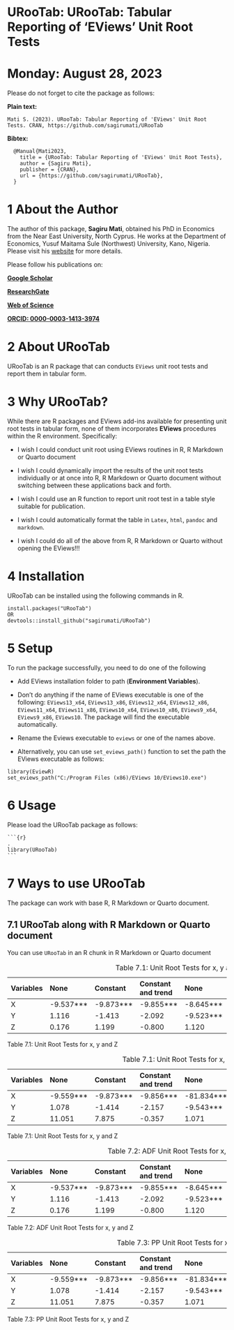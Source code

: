 # URooTab: URooTab: Tabular Reporting of ‘EViews’ Unit Root Tests

# Monday: August 28, 2023

<!-- <img src="inst/figures/URooTab.png" align="right" width="120" /> -->

<!-- badges: start -->
<!-- [![CRAN_Status_Badge](https://www.r-pkg.org/badges/version/URooTab)](https://cran.r-project.org/package=URooTab) -->
<!-- [![CRAN_Status_Badge](https://cranlogs.r-pkg.org/badges/grand-total/URooTab?color=49C31B)](https://cranlogs.r-pkg.org/badges/grand-total/URooTab?color=49C31B) -->
<!-- [![](https://cranlogs.r-pkg.org/badges/URooTab?color=49C31B)](https://cranlogs.r-pkg.org/badges/URooTab?color=49C31B) -->
<!-- [![R-CMD-check](https://github.com/sagirumati/URooTab/actions/workflows/check-standard.yaml/badge.svg)](https://github.com/sagirumati/URooTab/actions/workflows/check-standard.yaml) -->
<!-- badges: end -->

Please do not forget to cite the package as follows:

**Plain text:**

    Mati S. (2023). URooTab: Tabular Reporting of 'EViews' Unit Root Tests. CRAN, https://github.com/sagirumati/URooTab

**Bibtex:**

      @Manual{Mati2023,
        title = {URooTab: Tabular Reporting of 'EViews' Unit Root Tests},
        author = {Sagiru Mati},
        publisher = {CRAN},
        url = {https://github.com/sagirumati/URooTab},
      }

# 1 About the Author

The author of this package, **Sagiru Mati**, obtained his PhD in
Economics from the Near East University, North Cyprus. He works at the
Department of Economics, Yusuf Maitama Sule (Northwest) University,
Kano, Nigeria. Please visit his [website](https://smati.com.ng) for more
details.

Please follow his publications on:

[**Google
Scholar**](https://scholar.google.com/citations?user=odEp1eIAAAAJ&hl=en&oi=ao)

[**ResearchGate**](https://www.researchgate.net/profile/Sagiru-Mati-2)

[**Web of
Science**](https://www.webofscience.com/wos/author/record/P-3408-2017)

[**ORCID: 0000-0003-1413-3974**](https://orcid.org/0000-0003-1413-3974)

# 2 About URooTab

URooTab is an R package that can conducts `EViews` unit root tests and
report them in tabular form.

# 3 Why URooTab?

While there are R packages and EViews add-ins available for presenting
unit root tests in tabular form, none of them incorporates **EViews**
procedures within the R environment. Specifically:

-   I wish I could conduct unit root using EViews routines in R, R
    Markdown or Quarto document

-   I wish I could dynamically import the results of the unit root tests
    individually or at once into R, R Markdown or Quarto document
    without switching between these applications back and forth.

-   I wish I could use an R function to report unit root test in a table
    style suitable for publication.

-   I wish I could automatically format the table in `Latex`, `html`,
    `pandoc` and `markdown`.

-   I wish I could do all of the above from R, R Markdown or Quarto
    without opening the EViews!!!

# 4 Installation

URooTab can be installed using the following commands in R.

    install.packages("URooTab")
    OR
    devtools::install_github("sagirumati/URooTab")

# 5 Setup

To run the package successfully, you need to do one of the following

-   Add EViews installation folder to path (**Environment Variables**).

-   Don’t do anything if the name of EViews executable is one of the
    following: `EViews13_x64`, `EViews13_x86`, `EViews12_x64`,
    `EViews12_x86`, `EViews11_x64`, `EViews11_x86`, `EViews10_x64`,
    `EViews10_x86`, `EViews9_x64`, `EViews9_x86`, `EViews10`. The
    package will find the executable automatically.

-   Rename the Eviews executable to `eviews` or one of the names above.

-   Alternatively, you can use `set_eviews_path()` function to set the
    path the EViews executable as follows:

<!-- -->

    library(EviewR)
    set_eviews_path("C:/Program Files (x86)/EViews 10/EViews10.exe")

# 6 Usage

Please load the URooTab package as follows:

    ```{r}                                                                .
    library(URooTab)
    ```

# 7 Ways to use URooTab

The package can work with base R, R Markdown or Quarto document.

## 7.1 URooTab along with R Markdown or Quarto document

You can use `URooTab` in an R chunk in R Markdown or Quarto document

<table style="width:100%;">
<caption><span id="tab:URooTab"></span>Table 7.1: Unit Root Tests for x,
y and Z</caption>
<colgroup>
<col style="width: 10%" />
<col style="width: 10%" />
<col style="width: 10%" />
<col style="width: 19%" />
<col style="width: 10%" />
<col style="width: 10%" />
<col style="width: 19%" />
<col style="width: 9%" />
</colgroup>
<thead>
<tr class="header">
<th style="text-align: left;">Variables</th>
<th style="text-align: left;">None</th>
<th style="text-align: left;">Constant</th>
<th style="text-align: left;">Constant and trend</th>
<th style="text-align: left;">None</th>
<th style="text-align: left;">Constant</th>
<th style="text-align: left;">Constant and trend</th>
<th style="text-align: left;">Decision</th>
</tr>
</thead>
<tbody>
<tr class="odd">
<td style="text-align: left;">X</td>
<td style="text-align: left;">-9.537***</td>
<td style="text-align: left;">-9.873***</td>
<td style="text-align: left;">-9.855***</td>
<td style="text-align: left;">-8.645***</td>
<td style="text-align: left;">-8.604***</td>
<td style="text-align: left;">-8.577***</td>
<td style="text-align: left;">I(0)</td>
</tr>
<tr class="even">
<td style="text-align: left;">Y</td>
<td style="text-align: left;">1.116</td>
<td style="text-align: left;">-1.413</td>
<td style="text-align: left;">-2.092</td>
<td style="text-align: left;">-9.523***</td>
<td style="text-align: left;">-9.816***</td>
<td style="text-align: left;">-9.782***</td>
<td style="text-align: left;">I(1)</td>
</tr>
<tr class="odd">
<td style="text-align: left;">Z</td>
<td style="text-align: left;">0.176</td>
<td style="text-align: left;">1.199</td>
<td style="text-align: left;">-0.800</td>
<td style="text-align: left;">1.120</td>
<td style="text-align: left;">-1.242</td>
<td style="text-align: left;">-2.009</td>
<td style="text-align: left;">I(2)</td>
</tr>
</tbody>
</table>

<span id="tab:URooTab"></span>Table 7.1: Unit Root Tests for x, y and Z

<table>
<caption><span id="tab:URooTab"></span>Table 7.1: Unit Root Tests for x,
y and Z</caption>
<colgroup>
<col style="width: 10%" />
<col style="width: 10%" />
<col style="width: 10%" />
<col style="width: 19%" />
<col style="width: 11%" />
<col style="width: 11%" />
<col style="width: 19%" />
<col style="width: 9%" />
</colgroup>
<thead>
<tr class="header">
<th style="text-align: left;">Variables</th>
<th style="text-align: left;">None</th>
<th style="text-align: left;">Constant</th>
<th style="text-align: left;">Constant and trend</th>
<th style="text-align: left;">None</th>
<th style="text-align: left;">Constant</th>
<th style="text-align: left;">Constant and trend</th>
<th style="text-align: left;">Decision</th>
</tr>
</thead>
<tbody>
<tr class="odd">
<td style="text-align: left;">X</td>
<td style="text-align: left;">-9.559***</td>
<td style="text-align: left;">-9.873***</td>
<td style="text-align: left;">-9.856***</td>
<td style="text-align: left;">-81.834***</td>
<td style="text-align: left;">-93.905***</td>
<td style="text-align: left;">-93.233***</td>
<td style="text-align: left;">I(0)</td>
</tr>
<tr class="even">
<td style="text-align: left;">Y</td>
<td style="text-align: left;">1.078</td>
<td style="text-align: left;">-1.414</td>
<td style="text-align: left;">-2.157</td>
<td style="text-align: left;">-9.543***</td>
<td style="text-align: left;">-9.816***</td>
<td style="text-align: left;">-9.783***</td>
<td style="text-align: left;">I(1)</td>
</tr>
<tr class="odd">
<td style="text-align: left;">Z</td>
<td style="text-align: left;">11.051</td>
<td style="text-align: left;">7.875</td>
<td style="text-align: left;">-0.357</td>
<td style="text-align: left;">1.071</td>
<td style="text-align: left;">-1.245</td>
<td style="text-align: left;">-2.084</td>
<td style="text-align: left;">I(2)</td>
</tr>
</tbody>
</table>

<span id="tab:URooTab"></span>Table 7.1: Unit Root Tests for x, y and Z

<table style="width:100%;">
<caption><span id="tab:adf"></span>Table 7.2: ADF Unit Root Tests for x,
y and Z</caption>
<colgroup>
<col style="width: 10%" />
<col style="width: 10%" />
<col style="width: 10%" />
<col style="width: 19%" />
<col style="width: 10%" />
<col style="width: 10%" />
<col style="width: 19%" />
<col style="width: 9%" />
</colgroup>
<thead>
<tr class="header">
<th style="text-align: left;">Variables</th>
<th style="text-align: left;">None</th>
<th style="text-align: left;">Constant</th>
<th style="text-align: left;">Constant and trend</th>
<th style="text-align: left;">None</th>
<th style="text-align: left;">Constant</th>
<th style="text-align: left;">Constant and trend</th>
<th style="text-align: left;">Decision</th>
</tr>
</thead>
<tbody>
<tr class="odd">
<td style="text-align: left;">X</td>
<td style="text-align: left;">-9.537***</td>
<td style="text-align: left;">-9.873***</td>
<td style="text-align: left;">-9.855***</td>
<td style="text-align: left;">-8.645***</td>
<td style="text-align: left;">-8.604***</td>
<td style="text-align: left;">-8.577***</td>
<td style="text-align: left;">I(0)</td>
</tr>
<tr class="even">
<td style="text-align: left;">Y</td>
<td style="text-align: left;">1.116</td>
<td style="text-align: left;">-1.413</td>
<td style="text-align: left;">-2.092</td>
<td style="text-align: left;">-9.523***</td>
<td style="text-align: left;">-9.816***</td>
<td style="text-align: left;">-9.782***</td>
<td style="text-align: left;">I(1)</td>
</tr>
<tr class="odd">
<td style="text-align: left;">Z</td>
<td style="text-align: left;">0.176</td>
<td style="text-align: left;">1.199</td>
<td style="text-align: left;">-0.800</td>
<td style="text-align: left;">1.120</td>
<td style="text-align: left;">-1.242</td>
<td style="text-align: left;">-2.009</td>
<td style="text-align: left;">I(2)</td>
</tr>
</tbody>
</table>

<span id="tab:adf"></span>Table 7.2: ADF Unit Root Tests for x, y and Z

<table>
<caption><span id="tab:pp"></span>Table 7.3: PP Unit Root Tests for x, y
and Z</caption>
<colgroup>
<col style="width: 10%" />
<col style="width: 10%" />
<col style="width: 10%" />
<col style="width: 19%" />
<col style="width: 11%" />
<col style="width: 11%" />
<col style="width: 19%" />
<col style="width: 9%" />
</colgroup>
<thead>
<tr class="header">
<th style="text-align: left;">Variables</th>
<th style="text-align: left;">None</th>
<th style="text-align: left;">Constant</th>
<th style="text-align: left;">Constant and trend</th>
<th style="text-align: left;">None</th>
<th style="text-align: left;">Constant</th>
<th style="text-align: left;">Constant and trend</th>
<th style="text-align: left;">Decision</th>
</tr>
</thead>
<tbody>
<tr class="odd">
<td style="text-align: left;">X</td>
<td style="text-align: left;">-9.559***</td>
<td style="text-align: left;">-9.873***</td>
<td style="text-align: left;">-9.856***</td>
<td style="text-align: left;">-81.834***</td>
<td style="text-align: left;">-93.905***</td>
<td style="text-align: left;">-93.233***</td>
<td style="text-align: left;">I(0)</td>
</tr>
<tr class="even">
<td style="text-align: left;">Y</td>
<td style="text-align: left;">1.078</td>
<td style="text-align: left;">-1.414</td>
<td style="text-align: left;">-2.157</td>
<td style="text-align: left;">-9.543***</td>
<td style="text-align: left;">-9.816***</td>
<td style="text-align: left;">-9.783***</td>
<td style="text-align: left;">I(1)</td>
</tr>
<tr class="odd">
<td style="text-align: left;">Z</td>
<td style="text-align: left;">11.051</td>
<td style="text-align: left;">7.875</td>
<td style="text-align: left;">-0.357</td>
<td style="text-align: left;">1.071</td>
<td style="text-align: left;">-1.245</td>
<td style="text-align: left;">-2.084</td>
<td style="text-align: left;">I(2)</td>
</tr>
</tbody>
</table>

<span id="tab:pp"></span>Table 7.3: PP Unit Root Tests for x, y and Z
